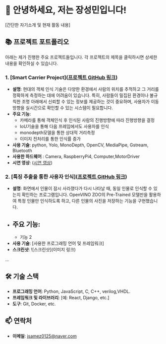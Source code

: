 # 👋 안녕하세요, 저는 장성민입니다!

[간단한 자기소개 및 현재 활동 내용]

## 📚 프로젝트 포트폴리오

아래는 제가 진행한 주요 프로젝트들입니다. 각 프로젝트의 제목을 클릭하시면 상세한 내용을 확인하실 수 있습니다.

### 1. [Smart Carrier Project]([프로젝트 GitHub 링크](https://github.com/jsamez/05-tailer-swift))
- **설명**: 현대의 객체 인식 기술은 다양한 환경에서 사람의 위치를 추적하고 그 거리를 정확하게 측정하는 데에 어려움이 있습니다. 특히, 사람들이 밀집된 환경이나 불규칙한 조명 아래에서 신뢰할 수 있는 정보를 제공하는 것이 중요하며, 사용자가 이동 방향을 실시간으로 확인할 수 있는 시스템이 필요합니다.
- **주요 기능**:
  - 카메라를 통해 객체인식 후 인식된 사람의 진행방향에 따라 진행방향을 결정
  - IoU기술을 통해 다음 프레임에서도 사용자를 인식
  - monodepth모델을 통한 상대적 거리측정
  - 이미지 전처리를 통한 인식률 증가
- **사용 기술**: python, Yolo, MonoDepth, OpenCV, MediaPipe, Gstream, Bluetooth
- **사용한 하드웨어** : Camera, RaspberryPi4, Computer,MotorDriver
- **시연 영상**:
  ([시연 영상](https://youtu.be/09_n7xEd-p4))

### 2. [특징 추출을 통한 사용자 인식]([프로젝트 GitHub 링크](https://github.com/jsamez/suit))
- **설명**: 화면에서 인물이 잠시 사라졌다가 다시 나타날 때, 동일 인물로 인식할 수 있는지 확인하는 프로그램입니다. OpenVINO ZOO의 Pre-Trained 모델만을 활용하여 특정 인물만 인식하도록 하고, 다른 인물의 사진을 저장하는 기능을 구현했습니다.
- **주요 기능**:
  -
  - 기능 2
- **사용 기술**: [사용한 프로그래밍 언어 및 프레임워크]
- **스크린샷**:
  ![스크린샷](이미지 링크)

...

## 🛠️ 기술 스택

- **프로그래밍 언어**: Python, JavaScript, C, C++, verilog,VHDL.
- **프레임워크 및 라이브러리**: [예: React, Django, etc.]
- **도구**: Git, Docker, etc.

## 📫 연락처

- **이메일**: jsamez0125@naver.com

